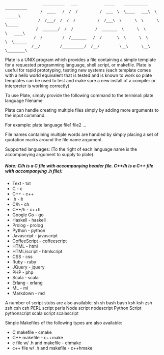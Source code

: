                      __________   ___            _____    ___________   __________
                    /  ____   /  /  /          /  ___  \  \____   ___\  \   ______\
                   /  /___/  /  /  /          /  /___\  \      \  \      \  \_____
                  /  _______/  /  /          /  _______  \      \  \      \   ____\
                 /  /         /  /_______   /  /       \  \      \  \      \  \______
                /__/         /__________/  /__/         \__\      \__\      \________\


Plate is a UNIX program which provides a file containing a simple template for a requested programming language, shell script, or makefile. Plate is useful for rapid prototyping, testing new systems (each template comes with a hello world equivalent that is tested and is known to work so plate templates can be used to test and make sure a new install of a compiler or interpreter is working correctly)

To use Plate, simply provide the following command to the terminal:
     plate language filename

Plate can handle creating multiple files simply by adding more arguments to the input command.

For example:
        plate language file1 file2 ...

File names containing multiple words are handled by simply placing a set of quotation marks around the file name argument.

Supported languages: (To the right of each language name is the accompanying argument to supply to plate). 

##### Note: C/h is a C file with accompanying header file. C++/h is a C++ file with accompanying .h file):
-   Text         -  txt
-   C            -  c
-   C++          -  c++
-   .h           -  h
-   C/h          -  ch
-   C++/h        -  c++h
-   Google Go    -  go
-   Haskell      -  haskell
-   Prolog       -  prolog
-   Python       -  python
-   Javascript   -  javascript
-   CoffeeScript -  coffeescript
-   HTML         -  html
-   HTML/script  -  htmlscript
-   CSS          -  css
-   Ruby         -  ruby
-   JQuery       -  jquery
-   PHP          -  php
-   Scala        -  scala
-   Erlang       -  erlang
-   ML           -  ml
-   Markdown     -  md

A number of script stubs are also available:
sh            sh
bash          bash
ksh           ksh
zsh           zsh
csh           csh
PERL script   perls
Node script   nodescript
Python Script pythonscript
scala script  scalascript

Simple Makefiles of the following types are also available:
-   C makefile                   - cmake
-   C++ makefile                 - c++make
-   c file w/ .h and makefile    - chmake
-   c++ file w/ .h and makefile  - c++hmake
